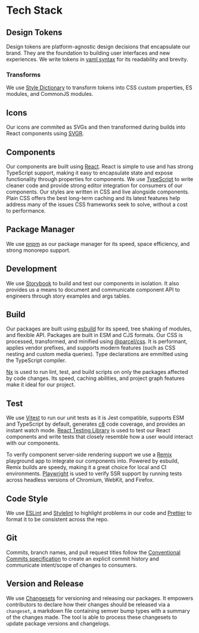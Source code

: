 # Tech Stack

## Design Tokens

Design tokens are platform-agnostic design decisions that encapsulate our brand. They are the foundation to building user interfaces and new experiences. We write tokens in [yaml syntax](https://yaml.org/) for its readability and brevity.

### Transforms

We use [Style Dictionary](https://amzn.github.io/style-dictionary/#/) to transform tokens into CSS custom properties, ES modules, and CommonJS modules.

## Icons

Our icons are commited as SVGs and then transformed during builds into React components using [SVGR](https://react-svgr.com/).

## Components

Our components are built using [React](https://beta.reactjs.org/). React is simple to use and has strong TypeScript support, making it easy to encapsulate state and expose functionality through properties for components. We use [TypeScript](https://www.typescriptlang.org/) to write cleaner code and provide strong editor integration for consumers of our components. Our styles are written in CSS and live alongside components. Plain CSS offers the best long-term caching and its latest features help address many of the issues CSS frameworks seek to solve, without a cost to performance.

## Package Manager

We use [pnpm](https://pnpm.io/) as our package manager for its speed, space efficiency, and strong monorepo support.

## Development

We use [Storybook](https://storybook.js.org/) to build and test our components in isolation. It also provides us a means to document and communicate component API to engineers through story examples and args tables.

## Build

Our packages are built using [esbuild](https://esbuild.github.io/) for its speed, tree shaking of modules, and flexible API. Packages are built in ESM and CJS formats. Our CSS is processed, transformed, and minified using [@parcel/css](https://github.com/parcel-bundler/parcel-css). It is performant, applies vendor prefixes, and supports modern features (such as CSS nesting and custom media queries). Type declarations are emmitted using the TypeScript compiler.

[Nx](https://nx.dev/) is used to run lint, test, and build scripts on only the packages affected by code changes. Its speed, caching abilities, and project graph features make it ideal for our project.

## Test

We use [Vitest](https://vitest.dev/) to run our unit tests as it is Jest compatible, supports ESM and TypeScript by default, generates [c8](https://github.com/bcoe/c8) code coverage, and provides an instant watch mode. [React Testing Library](https://testing-library.com/docs/react-testing-library/intro/) is used to test our React components and write tests that closely resemble how a user would interact with our components.

To verify component server-side rendering support we use a [Remix](https://remix.run/) playground app to integrate our components into. Powered by esbuild, Remix builds are speedy, making it a great choice for local and CI environments. [Playwright](https://playwright.dev/) is used to verify SSR support by running tests across headless versions of Chromium, WebKit, and Firefox.

## Code Style

We use [ESLint](https://eslint.org/) and [Stylelint](https://stylelint.io/) to highlight problems in our code and [Prettier](https://prettier.io/) to format it to be consistent across the repo.

## Git

Commits, branch names, and pull request titles follow the [Conventional Commits specification](https://www.conventionalcommits.org/en/v1.0.0/) to create an explicit commit history and communicate intent/scope of changes to consumers.

## Version and Release

We use [Changesets](https://github.com/changesets/changesets) for versioning and releasing our packages. It empowers contributors to declare how their changes should be released via a `changeset`, a markdown file containing semver bump types with a summary of the changes made. The tool is able to process these changesets to update package versions and changelogs.
